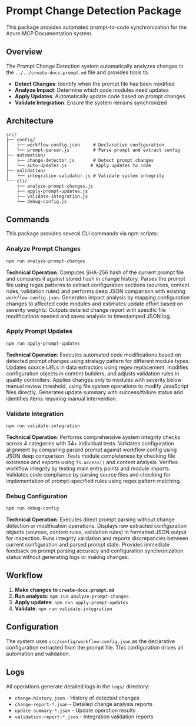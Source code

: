 # Prompt Change Detection Package

This package provides automated prompt-to-code synchronization for the Azure MCP Documentation system.

## Overview

The Prompt Change Detection system automatically analyzes changes in the `../../create-docs.prompt.md` file and provides tools to:

- **Detect Changes**: Identify when the prompt file has been modified
- **Analyze Impact**: Determine which code modules need updates  
- **Apply Updates**: Automatically update code based on prompt changes
- **Validate Integration**: Ensure the system remains synchronized

## Architecture

```
src/
├── config/
│   ├── workflow-config.json     # Declarative configuration
│   └── prompt-parser.js         # Parse prompt and extract config
├── automation/
│   ├── change-detector.js       # Detect prompt changes
│   └── auto-updater.js         # Apply updates to code
├── validation/
│   └── integration-validator.js # Validate system integrity
└── cli/
    ├── analyze-prompt-changes.js
    ├── apply-prompt-updates.js
    ├── validate-integration.js
    └── debug-config.js
```

## Commands

This package provides several CLI commands via npm scripts:

### Analyze Prompt Changes
```bash
npm run analyze-prompt-changes
```
**Technical Operation**: Computes SHA-256 hash of the current prompt file and compares it against stored hash in change history. Parses the prompt file using regex patterns to extract configuration sections (sources, content rules, validation rules) and performs deep JSON comparison with existing `workflow-config.json`. Generates impact analysis by mapping configuration changes to affected code modules and estimates update effort based on severity weights. Outputs detailed change report with specific file modifications needed and saves analysis to timestamped JSON log.

### Apply Prompt Updates  
```bash
npm run apply-prompt-updates
```
**Technical Operation**: Executes automated code modifications based on detected prompt changes using strategy pattern for different module types. Updates source URLs in data extractors using regex replacement, modifies configuration objects in content builders, and adjusts validation rules in quality controllers. Applies changes only to modules with severity below manual review threshold, using file system operations to modify JavaScript files directly. Generates update summary with success/failure status and identifies items requiring manual intervention.

### Validate Integration
```bash  
npm run validate-integration
```
**Technical Operation**: Performs comprehensive system integrity checks across 4 categories with 34+ individual tests. Validates configuration alignment by comparing parsed prompt against workflow config using JSON deep comparison. Tests module completeness by checking file existence and exports using `fs.access()` and content analysis. Verifies workflow integrity by testing main entry points and module imports. Validates code compliance by parsing source files and checking for implementation of prompt-specified rules using regex pattern matching.

### Debug Configuration
```bash
npm run debug-config
```
**Technical Operation**: Executes direct prompt parsing without change detection or modification operations. Displays raw extracted configuration objects (sources, content rules, validation rules) in formatted JSON output for inspection. Runs integrity validation and reports discrepancies between current configuration and parsed prompt state. Provides immediate feedback on prompt parsing accuracy and configuration synchronization status without generating logs or making changes.

## Workflow

1. **Make changes to `create-docs.prompt.md`**
2. **Run analysis**: `npm run analyze-prompt-changes`
3. **Apply updates**: `npm run apply-prompt-updates` 
4. **Validate**: `npm run validate-integration`

## Configuration

The system uses `src/config/workflow-config.json` as the declarative configuration extracted from the prompt file. This configuration drives all automation and validation.

## Logs

All operations generate detailed logs in the `logs/` directory:
- `change-history.json` - History of detected changes
- `change-report-*.json` - Detailed change analysis reports
- `update-summary-*.json` - Update operation results
- `validation-report-*.json` - Integration validation reports
